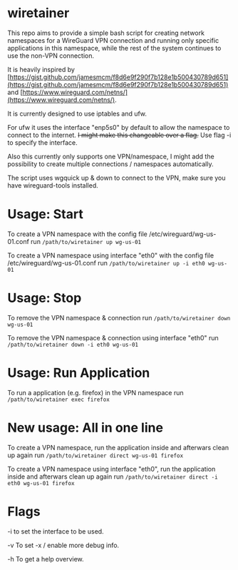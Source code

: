 # wiretainer
This repo aims to provide a simple bash script for creating network namespaces for a WireGuard VPN connection and running only specific applications in this namespace, while the rest of the system continues to use the non-VPN connection.

It is heavily inspired by [https://gist.github.com/jamesmcm/f8d6e9f290f7b128e1b500430789d651](https://gist.github.com/jamesmcm/f8d6e9f290f7b128e1b500430789d651) and [https://www.wireguard.com/netns/](https://www.wireguard.com/netns/).

It is currently designed to use iptables and ufw.

For ufw it uses the interface "enp5s0" by default to allow the namespace to connect to the internet. ~~I might make this changeable over a flag.~~ Use flag -i to specify the interface.

Also this currently only supports one VPN/namespace, I might add the possibility to create multiple connections / namespaces automatically.

The script uses wgquick up & down to connect to the VPN, make sure you have wireguard-tools installed.

# Usage: Start
To create a VPN namespace with the config file /etc/wireguard/wg-us-01.conf run ```/path/to/wiretainer up wg-us-01```

To create a VPN namespace using interface "eth0" with the config file /etc/wireguard/wg-us-01.conf run ```/path/to/wiretainer up -i eth0 wg-us-01```

# Usage: Stop
To remove the VPN namespace & connection run ```/path/to/wiretainer down wg-us-01```

To remove the VPN namespace & connection using interface "eth0" run ```/path/to/wiretainer down -i eth0 wg-us-01```

# Usage: Run Application
To run a application (e.g. firefox) in the VPN namespace run ```/path/to/wiretainer exec firefox```

# New usage: All in one line
To create a VPN namespace, run the application inside and afterwars clean up again run ```/path/to/wiretainer direct wg-us-01 firefox```

To create a VPN namespace using interface "eth0", run the application inside and afterwars clean up again run ```/path/to/wiretainer direct -i eth0 wg-us-01 firefox```

# Flags
-i <INTERFACE> to set the interface to be used.

-v To set -x / enable more debug info.

-h To get a help overview.

